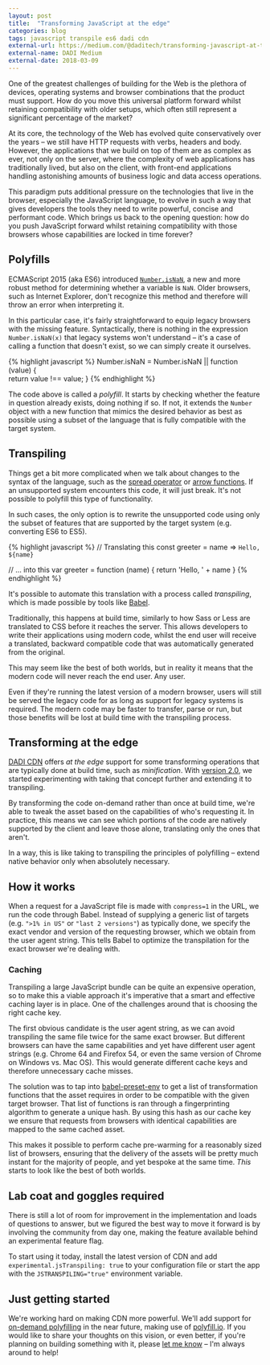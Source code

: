 ```yaml
---
layout: post
title:  "Transforming JavaScript at the edge"
categories: blog
tags: javascript transpile es6 dadi cdn
external-url: https://medium.com/@daditech/transforming-javascript-at-the-edge-e7e9836b6c83
external-name: DADI Medium
external-date: 2018-03-09
---
```

One of the greatest challenges of building for the Web is the plethora of devices, operating systems and browser combinations that the product must support. How do you move this universal platform forward whilst retaining compatibility with older setups, which often still represent a significant percentage of the market?

At its core, the technology of the Web has evolved quite conservatively over the years – we still have HTTP requests with verbs, headers and body. However, the applications that we build on top of them are as complex as ever, not only on the server, where the complexity of web applications has traditionally lived, but also on the client, with front-end applications handling astonishing amounts of business logic and data access operations.<!--more-->

This paradigm puts additional pressure on the technologies that live in the browser, especially the JavaScript language, to evolve in such a way that gives developers the tools they need to write powerful, concise and performant code. Which brings us back to the opening question: how do you push JavaScript forward whilst retaining compatibility with those browsers whose capabilities are locked in time forever?

## Polyfills

ECMAScript 2015 (aka ES6) introduced [`Number.isNaN`](https://developer.mozilla.org/en-US/docs/Web/JavaScript/Reference/Global_Objects/Number/isNaN), a new and more robust method for determining whether a variable is `NaN`. Older browsers, such as Internet Explorer, don't recognize this method and therefore will throw an error when interpreting it.

In this particular case, it's fairly straightforward to equip legacy browsers with the missing feature. Syntactically, there is nothing in the expression `Number.isNaN(x)` that legacy systems won't understand – it's a case of calling a function that doesn't exist, so we can simply create it ourselves.

{% highlight javascript %}
Number.isNaN = Number.isNaN || function (value) {     
  return value !== value;
}
{% endhighlight %}

The code above is called a *polyfill*. It starts by checking whether the feature in question already exists, doing nothing if so. If not, it extends the `Number` object with a new function that mimics the desired behavior as best as possible using a subset of the language that is fully compatible with the target system.

## Transpiling

Things get a bit more complicated when we talk about changes to the syntax of the language, such as the [spread operator](https://developer.mozilla.org/en-US/docs/Web/JavaScript/Reference/Operators/Spread_syntax) or [arrow functions](https://developer.mozilla.org/en-US/docs/Web/JavaScript/Reference/Functions/Arrow_functions). If an unsupported system encounters this code, it will just break. It's not possible to polyfill this type of functionality.

In such cases, the only option is to rewrite the unsupported code using only the subset of features that are supported by the target system (e.g. converting ES6 to ES5).

{% highlight javascript %}
// Translating this
const greeter = name => `Hello, ${name}`

// ... into this
var greeter = function (name) {
  return 'Hello, ' + name
}
{% endhighlight %}

It's possible to automate this translation with a process called *transpiling*, which is made possible by tools like [Babel](https://babeljs.io/).

Traditionally, this happens at build time, similarly to how Sass or Less are translated to CSS before it reaches the server. This allows developers to write their applications using modern code, whilst the end user will receive a translated, backward compatible code that was automatically generated from the original.

This may seem like the best of both worlds, but in reality it means that the modern code will never reach the end user. Any user.

Even if they're running the latest version of a modern browser, users will still be served the legacy code for as long as support for legacy systems is required. The modern code may be faster to transfer, parse or run, but those benefits will be lost at build time with the transpiling process.

## Transforming at the edge

[DADI CDN](https://github.com/dadi/cdn) offers *at the edge* support for some transforming operations that are typically done at build time, such as *minification*. With [version 2.0](https://github.com/dadi/cdn/releases/tag/v2.0.0-rc1), we started experimenting with taking that concept further and extending it to transpiling.

By transforming the code on-demand rather than once at build time, we're able to tweak the asset based on the capabilities of who's requesting it. In practice, this means we can see which portions of the code are natively supported by the client and leave those alone, translating only the ones that aren't.

In a way, this is like taking to transpiling the principles of polyfilling – extend native behavior only when absolutely necessary.

## How it works

When a request for a JavaScript file is made with `compress=1` in the URL, we run the code through Babel. Instead of supplying a generic list of targets (e.g. `">1% in US"` or `"last 2 versions"`) as typically done, we specify the exact vendor and version of the requesting browser, which we obtain from the user agent string. This tells Babel to optimize the transpilation for the exact browser we're dealing with.

### Caching

Transpiling a large JavaScript bundle can be quite an expensive operation, so to make this a viable approach it's imperative that a smart and effective caching layer is in place. One of the challenges around that is choosing the right cache key.

The first obvious candidate is the user agent string, as we can avoid transpiling the same file twice for the same exact browser. But different browsers can have the same capabilities and yet have different user agent strings (e.g. Chrome 64 and Firefox 54, or even the same version of Chrome on Windows vs. Mac OS). This would generate different cache keys and therefore unnecessary cache misses.

The solution was to tap into [babel-preset-env](https://babeljs.io/env/) to get a list of transformation functions that the asset requires in order to be compatible with the given target browser. That list of functions is ran through a fingerprinting algorithm to generate a unique hash. By using this hash as our cache key we ensure that requests from browsers with identical capabilities are mapped to the same cached asset.

This makes it possible to perform cache pre-warming for a reasonably sized list of browsers, ensuring that the delivery of the assets will be pretty much instant for the majority of people, and yet bespoke at the same time. *This* starts to look like the best of both worlds.

## Lab coat and goggles required

There is still a lot of room for improvement in the implementation and loads of questions to answer, but we figured the best way to move it forward is by involving the community from day one, making the feature available behind an experimental feature flag.

To start using it today, install the latest version of CDN and add `experimental.jsTranspiling: true` to your configuration file or start the app with the `JSTRANSPILING="true"` environment variable.

## Just getting started

We're working hard on making CDN more powerful. We'll add support for [on-demand polyfilling](https://github.com/dadi/cdn/issues/273) in the near future, making use of [polyfill.io](https://polyfill.io/v2/docs/). If you would like to share your thoughts on this vision, or even better, if you're planning on building something with it, please [let me know](https://twitter.com/eduardoboucas) – I'm always around to help!<!--tomb-->